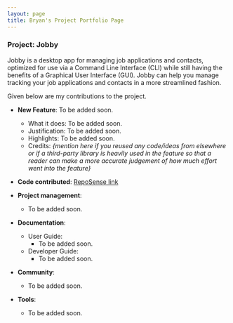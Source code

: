 ```yaml
---
layout: page
title: Bryan's Project Portfolio Page
---
```


### Project: Jobby

Jobby is a desktop app for managing job applications and contacts,
optimized for use via a Command Line Interface (CLI) while still having the benefits of a Graphical User Interface (GUI).
Jobby can help you manage tracking your job applications and contacts in a more streamlined fashion.

Given below are my contributions to the project.

* **New Feature**: To be added soon.
    * What it does: To be added soon.
    * Justification: To be added soon.
    * Highlights: To be added soon.
    * Credits: *{mention here if you reused any code/ideas from elsewhere or if a third-party library is heavily used in the feature so that a reader can make a more accurate judgement of how much effort went into the feature}*

* **Code contributed**: [RepoSense link](https://nus-cs2103-ay2324s1.github.io/tp-dashboard/?search=AY2324S1-CS2103T-W08-3&sort=groupTitle&sortWithin=title&timeframe=commit&mergegroup=&groupSelect=groupByRepos&breakdown=true&checkedFileTypes=docs~functional-code~test-code~other&since=2023-09-22&tabOpen=true&tabType=authorship&tabAuthor=McNaBry&tabRepo=AY2324S1-CS2103T-W08-3%2Ftp%5Bmaster%5D&authorshipIsMergeGroup=false&authorshipFileTypes=docs~other~functional-code~test-code&authorshipIsBinaryFileTypeChecked=false&authorshipIsIgnoredFilesChecked=false)

* **Project management**:
  * To be added soon.

* **Documentation**:
  * User Guide:
    * To be added soon.
  * Developer Guide:
    * To be added soon.

* **Community**:
  * To be added soon.

* **Tools**:
  * To be added soon.
